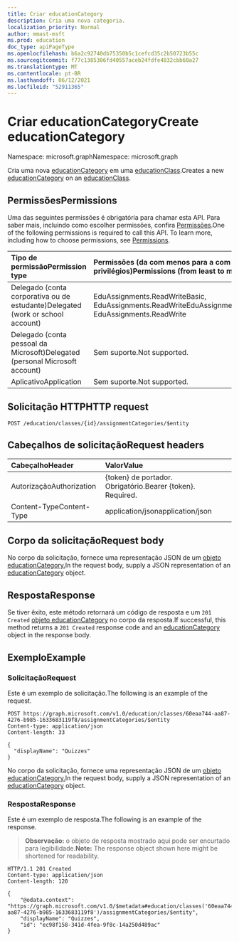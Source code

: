 ```yaml
---
title: Criar educationCategory
description: Cria uma nova categoria.
localization_priority: Normal
author: mmast-msft
ms.prod: education
doc_type: apiPageType
ms.openlocfilehash: b6a2c92740db75350b5c1cefcd35c2b50723b55c
ms.sourcegitcommit: f77c1385306fd40557aceb24fdfe4832cbb60a27
ms.translationtype: MT
ms.contentlocale: pt-BR
ms.lasthandoff: 06/12/2021
ms.locfileid: "52911365"
---
```

# <a name="create-educationcategory"></a><span data-ttu-id="c7e7a-103">Criar educationCategory</span><span class="sxs-lookup"><span data-stu-id="c7e7a-103">Create educationCategory</span></span>

<span data-ttu-id="c7e7a-104">Namespace: microsoft.graph</span><span class="sxs-lookup"><span data-stu-id="c7e7a-104">Namespace: microsoft.graph</span></span>

<span data-ttu-id="c7e7a-105">Cria uma nova [educationCategory](../resources/educationcategory.md) em uma [educationClass](../resources/educationclass.md).</span><span class="sxs-lookup"><span data-stu-id="c7e7a-105">Creates a new [educationCategory](../resources/educationcategory.md) on an [educationClass](../resources/educationclass.md).</span></span>

## <a name="permissions"></a><span data-ttu-id="c7e7a-106">Permissões</span><span class="sxs-lookup"><span data-stu-id="c7e7a-106">Permissions</span></span>
<span data-ttu-id="c7e7a-p101">Uma das seguintes permissões é obrigatória para chamar esta API. Para saber mais, incluindo como escolher permissões, confira [Permissões](/graph/permissions-reference).</span><span class="sxs-lookup"><span data-stu-id="c7e7a-p101">One of the following permissions is required to call this API. To learn more, including how to choose permissions, see [Permissions](/graph/permissions-reference).</span></span>

|<span data-ttu-id="c7e7a-109">Tipo de permissão</span><span class="sxs-lookup"><span data-stu-id="c7e7a-109">Permission type</span></span>      | <span data-ttu-id="c7e7a-110">Permissões (da com menos para a com mais privilégios)</span><span class="sxs-lookup"><span data-stu-id="c7e7a-110">Permissions (from least to most privileged)</span></span>              |
|:--------------------|:---------------------------------------------------------|
|<span data-ttu-id="c7e7a-111">Delegado (conta corporativa ou de estudante)</span><span class="sxs-lookup"><span data-stu-id="c7e7a-111">Delegated (work or school account)</span></span> |  <span data-ttu-id="c7e7a-112">EduAssignments.ReadWriteBasic, EduAssignments.ReadWrite</span><span class="sxs-lookup"><span data-stu-id="c7e7a-112">EduAssignments.ReadWriteBasic, EduAssignments.ReadWrite</span></span>  |
|<span data-ttu-id="c7e7a-113">Delegado (conta pessoal da Microsoft)</span><span class="sxs-lookup"><span data-stu-id="c7e7a-113">Delegated (personal Microsoft account)</span></span> |  <span data-ttu-id="c7e7a-114">Sem suporte.</span><span class="sxs-lookup"><span data-stu-id="c7e7a-114">Not supported.</span></span>  |
|<span data-ttu-id="c7e7a-115">Aplicativo</span><span class="sxs-lookup"><span data-stu-id="c7e7a-115">Application</span></span> | <span data-ttu-id="c7e7a-116">Sem suporte.</span><span class="sxs-lookup"><span data-stu-id="c7e7a-116">Not supported.</span></span> | 

## <a name="http-request"></a><span data-ttu-id="c7e7a-117">Solicitação HTTP</span><span class="sxs-lookup"><span data-stu-id="c7e7a-117">HTTP request</span></span>
<!-- { "blockType": "ignored" } -->
```http
POST /education/classes/{id}/assignmentCategories/$entity
```
## <a name="request-headers"></a><span data-ttu-id="c7e7a-118">Cabeçalhos de solicitação</span><span class="sxs-lookup"><span data-stu-id="c7e7a-118">Request headers</span></span>
| <span data-ttu-id="c7e7a-119">Cabeçalho</span><span class="sxs-lookup"><span data-stu-id="c7e7a-119">Header</span></span>       | <span data-ttu-id="c7e7a-120">Valor</span><span class="sxs-lookup"><span data-stu-id="c7e7a-120">Value</span></span> |
|:---------------|:--------|
| <span data-ttu-id="c7e7a-121">Autorização</span><span class="sxs-lookup"><span data-stu-id="c7e7a-121">Authorization</span></span>  | <span data-ttu-id="c7e7a-p102">{token} de portador. Obrigatório.</span><span class="sxs-lookup"><span data-stu-id="c7e7a-p102">Bearer {token}. Required.</span></span>  |
| <span data-ttu-id="c7e7a-124">Content-Type</span><span class="sxs-lookup"><span data-stu-id="c7e7a-124">Content-Type</span></span>  | <span data-ttu-id="c7e7a-125">application/json</span><span class="sxs-lookup"><span data-stu-id="c7e7a-125">application/json</span></span>  |

## <a name="request-body"></a><span data-ttu-id="c7e7a-126">Corpo da solicitação</span><span class="sxs-lookup"><span data-stu-id="c7e7a-126">Request body</span></span>
<span data-ttu-id="c7e7a-127">No corpo da solicitação, fornece uma representação JSON de um [objeto educationCategory.](../resources/educationcategory.md)</span><span class="sxs-lookup"><span data-stu-id="c7e7a-127">In the request body, supply a JSON representation of an [educationCategory](../resources/educationcategory.md) object.</span></span>


## <a name="response"></a><span data-ttu-id="c7e7a-128">Resposta</span><span class="sxs-lookup"><span data-stu-id="c7e7a-128">Response</span></span>
<span data-ttu-id="c7e7a-129">Se tiver êxito, este método retornará um código de resposta e um `201 Created` [objeto educationCategory](../resources/educationcategory.md) no corpo da resposta.</span><span class="sxs-lookup"><span data-stu-id="c7e7a-129">If successful, this method returns a `201 Created` response code and an [educationCategory](../resources/educationcategory.md) object in the response body.</span></span>

## <a name="example"></a><span data-ttu-id="c7e7a-130">Exemplo</span><span class="sxs-lookup"><span data-stu-id="c7e7a-130">Example</span></span>
### <a name="request"></a><span data-ttu-id="c7e7a-131">Solicitação</span><span class="sxs-lookup"><span data-stu-id="c7e7a-131">Request</span></span>
<span data-ttu-id="c7e7a-132">Este é um exemplo de solicitação.</span><span class="sxs-lookup"><span data-stu-id="c7e7a-132">The following is an example of the request.</span></span>
<!-- {
  "blockType": "request",
  "sampleKeys": ["60eaa744-aa87-4276-b985-1633683119f8"],
  "name": "create_educationcategory_from_educationclass"
}-->
```http
POST https://graph.microsoft.com/v1.0/education/classes/60eaa744-aa87-4276-b985-1633683119f8/assignmentCategories/$entity
Content-type: application/json
Content-length: 33

{ 
  "displayName": "Quizzes"
}
```
<span data-ttu-id="c7e7a-133">No corpo da solicitação, fornece uma representação JSON de um [objeto educationCategory.](../resources/educationcategory.md)</span><span class="sxs-lookup"><span data-stu-id="c7e7a-133">In the request body, supply a JSON representation of an [educationCategory](../resources/educationcategory.md) object.</span></span>

### <a name="response"></a><span data-ttu-id="c7e7a-134">Resposta</span><span class="sxs-lookup"><span data-stu-id="c7e7a-134">Response</span></span>
<span data-ttu-id="c7e7a-135">Este é um exemplo de resposta.</span><span class="sxs-lookup"><span data-stu-id="c7e7a-135">The following is an example of the response.</span></span> 

><span data-ttu-id="c7e7a-136">**Observação:** o objeto de resposta mostrado aqui pode ser encurtado para legibilidade.</span><span class="sxs-lookup"><span data-stu-id="c7e7a-136">**Note:** The response object shown here might be shortened for readability.</span></span>

<!-- {
  "blockType": "response",
  "truncated": true,
  "@odata.type": "microsoft.graph.educationCategory"
} -->
```http
HTTP/1.1 201 Created
Content-type: application/json
Content-length: 120

{
    "@odata.context": "https://graph.microsoft.com/v1.0/$metadata#education/classes('60eaa744-aa87-4276-b985-1633683119f8')/assignmentCategories/$entity",
    "displayName": "Quizzes",
    "id": "ec98f158-341d-4fea-9f8c-14a250d489ac"
}
```

<!-- uuid: 8fcb5dbc-d5aa-4681-8e31-b001d5168d79
2015-10-25 14:57:30 UTC -->
<!--
{
  "type": "#page.annotation",
  "description": "Create educationCategory",
  "keywords": "",
  "section": "documentation",
  "tocPath": "",
  "suppressions": []
}
-->


